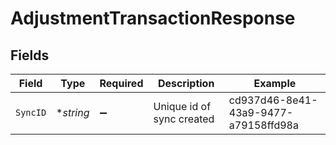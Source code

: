 # AdjustmentTransactionResponse


## Fields

| Field                                | Type                                 | Required                             | Description                          | Example                              |
| ------------------------------------ | ------------------------------------ | ------------------------------------ | ------------------------------------ | ------------------------------------ |
| `SyncID`                             | **string*                            | :heavy_minus_sign:                   | Unique id of sync created            | cd937d46-8e41-43a9-9477-a79158ffd98a |
